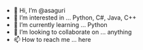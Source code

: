 - 👋 Hi, I’m @asaguri
- 👀 I’m interested in ... Python, C#, Java, C++
- 🌱 I’m currently learning ... Python
- 💞️ I’m looking to collaborate on ... anything
- 📫 How to reach me ... here 

<!---
asaguri/asaguri is a ✨ special ✨ repository because its `README.md` (this file) appears on your GitHub profile.
You can click the Preview link to take a look at your changes.
--->
